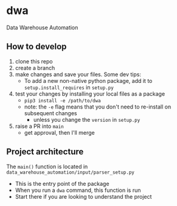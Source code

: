 # dwa
Data Warehouse Automation

## How to develop
1. clone this repo
2. create a branch
3. make changes and save your files. Some dev tips:
    *  To add a new non-native python package, add it to `setup.install_requires` in `setup.py`
4. test your changes by installing your local files as a package
    * `pip3 install -e /path/to/dwa`
    * note: the `-e` flag means that you don't need to re-install on subsequent changes
        * unless you change the `version` in `setup.py`
5. raise a PR into `main`
    * get approval, then I'll merge

## Project architecture
The `main()` function is located in `data_warehouse_automation/input/parser_setup.py`
* This is the entry point of the package
* When you run a `dwa` command, this function is run
* Start there if you are looking to understand the project